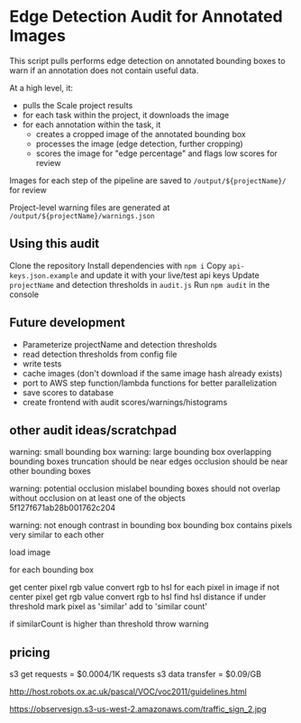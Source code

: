 # Edge Detection Audit for Annotated Images 

This script pulls performs edge detection on annotated bounding boxes to warn if an annotation does not contain useful data.

At a high level, it:

* pulls the Scale project results
* for each task within the project, it downloads the image
* for each annotation within the task, it 
    * creates a cropped image of the annotated bounding box
    * processes the image (edge detection, further cropping)
    * scores the image for "edge percentage" and flags low scores for review

Images for each step of the pipeline are saved to `/output/${projectName}/` for review

Project-level warning files are generated at `/output/${projectName}/warnings.json`

## Using this audit
Clone the repository
Install dependencies with `npm i`
Copy `api-keys.json.example` and update it with your live/test api keys
Update `projectName` and detection thresholds in `audit.js`
Run  `npm audit` in the console

## Future development
* Parameterize projectName and detection thresholds
* read detection thresholds from config file
* write tests
* cache images (don't download if the same image hash already exists)
* port to AWS step function/lambda functions for better parallelization
* save scores to database
* create frontend with audit scores/warnings/histograms

## other audit ideas/scratchpad
warning: small bounding box
warning: large bounding box
overlapping bounding boxes
truncation should be near edges
occlusion should be near other bounding boxes

warning: potential occlusion mislabel
bounding boxes should not overlap without occlusion on at least one of the objects
5f127f671ab28b001762c204

warning: not enough contrast in bounding box
bounding box contains pixels very similar to each other

load image

for each bounding box

get center pixel rgb value
convert rgb to hsl
for each pixel in image
     if not center pixel
         get rgb value
         convert rgb to hsl
         find hsl distance
         if under threshold
             mark pixel as 'similar'
             add to 'similar count'

 if similarCount is higher than threshold
     throw warning


## pricing
s3 get requests = $0.0004/1K requests
s3 data transfer = $0.09/GB

http://host.robots.ox.ac.uk/pascal/VOC/voc2011/guidelines.html

https://observesign.s3-us-west-2.amazonaws.com/traffic_sign_2.jpg
